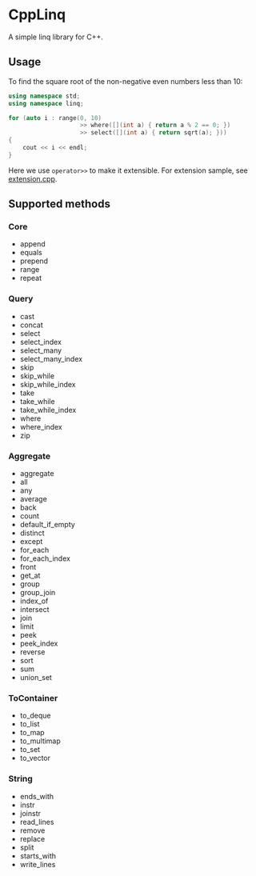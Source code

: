 # CppLinq
A simple linq library for C++.
## Usage
To find the square root of the non-negative even numbers less than 10:
``` c++
using namespace std;
using namespace linq;

for (auto i : range(0, 10)
                    >> where([](int a) { return a % 2 == 0; })
                    >> select([](int a) { return sqrt(a); }))
{
    cout << i << endl;
}
```
Here we use `operator>>` to make it extensible.
For extension sample, see [extension.cpp](test/extension.cpp).
## Supported methods
### Core
* append
* equals
* prepend
* range
* repeat
### Query
* cast
* concat
* select
* select_index
* select_many
* select_many_index
* skip
* skip_while
* skip_while_index
* take
* take_while
* take_while_index
* where
* where_index
* zip
### Aggregate
* aggregate
* all
* any
* average
* back
* count
* default_if_empty
* distinct
* except
* for_each
* for_each_index
* front
* get_at
* group
* group_join
* index_of
* intersect
* join
* limit
* peek
* peek_index
* reverse
* sort
* sum
* union_set
### ToContainer
* to_deque
* to_list
* to_map
* to_multimap
* to_set
* to_vector
### String
* ends_with
* instr
* joinstr
* read_lines
* remove
* replace
* split
* starts_with
* write_lines
